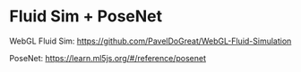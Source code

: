 # Fluid Sim + PoseNet

WebGL Fluid Sim: https://github.com/PavelDoGreat/WebGL-Fluid-Simulation

PoseNet: https://learn.ml5js.org/#/reference/posenet